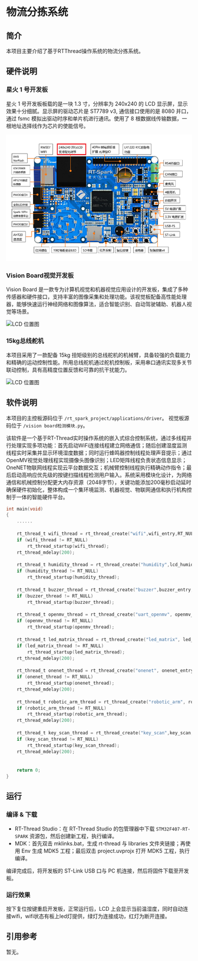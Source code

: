# 物流分拣系统

## 简介

本项目主要介绍了基于RTThread操作系统的物流分拣系统。

## 硬件说明

### 星火 1 号开发板

星火 1 号开发板板载的是一块 1.3 寸，分辨率为 240x240 的 LCD 显示屏，显示效果十分细腻。显示屏的驱动芯片是 ST7789 v3, 通信接口使用的是 8080 并口，通过 fsmc 模拟出驱动时序和单片机进行通讯。使用了 8 根数据线传输数据，一根地址选择线作为芯片的使能信号。

![LCD 位置图](rt_spark_project/figures/board.png)

### Vision Board视觉开发板

Vision Board 是一款专为计算机视觉和机器视觉应用设计的开发板，集成了多种传感器和硬件接口，支持丰富的图像采集和处理功能。该视觉板配备高性能处理器，能够快速运行神经网络和图像算法，适合智能识别、自动驾驶辅助、机器人视觉等场景。 

![LCD 位置图](rt_spark_project/figures/vision_board)

### 15kg总线舵机

本项目采用了一款配备 15kg 扭矩级别的总线舵机的机械臂，具备较强的负载能力和精确的运动控制性能。所用总线舵机通过舵机控制板，采用串口通讯实现多关节联动控制，具有高精度位置反馈和可靠的抗干扰能力。

![LCD 位置图](rt_spark_project/figures/bus_servo)

## 软件说明

本项目的主控板源码位于 `/rt_spark_project/applications/driver`。
视觉板源码位于 `/vision board检测模块.py`。

该软件是一个基于RT-Thread实时操作系统的嵌入式综合控制系统，通过多线程并行处理实现多项功能：首先启动WiFi连接线程建立网络通信；随后创建湿度监测线程实时采集并显示环境湿度数据；同时运行蜂鸣器控制线程处理声音提示；通过OpenMV视觉处理线程实现摄像头图像识别；LED矩阵线程负责状态信息显示；OneNET物联网线程实现云平台数据交互；机械臂控制线程执行精确动作指令；最后启动高响应优先级的按键扫描线程检测用户输入。系统采用模块化设计，为网络通信和机械控制分配更大内存资源（2048字节），关键功能添加200毫秒启动延时确保硬件初始化，整体构成一个集环境监测、机器视觉、物联网通信和执行机构控制于一体的智能硬件平台。

```c
int main(void)
{
    ......

    rt_thread_t wifi_thread = rt_thread_create("wifi",wifi_entry,RT_NULL,1024,20,20);
    if (wifi_thread != RT_NULL)
        rt_thread_startup(wifi_thread);
    rt_thread_mdelay(200);

    rt_thread_t humidity_thread = rt_thread_create("humidity",lcd_humidity_entry, RT_NULL,1024,20, 20);
    if (humidity_thread != RT_NULL)
        rt_thread_startup(humidity_thread);

    rt_thread_t buzzer_thread = rt_thread_create("buzzer",buzzer_entry, RT_NULL,1024,20, 20);
    if (buzzer_thread != RT_NULL)
        rt_thread_startup(buzzer_thread);

    rt_thread_t openmv_thread = rt_thread_create("uart_openmv", openmv_uart_entry, RT_NULL, 1024, 20, 10);
    if (openmv_thread != RT_NULL)
        rt_thread_startup(openmv_thread);

    rt_thread_t led_matrix_thread = rt_thread_create("led_matrix", led_matrix_entry, RT_NULL, 1024, 20, 20);
    if (led_matrix_thread != RT_NULL)
        rt_thread_startup(led_matrix_thread);
    rt_thread_mdelay(200);

    rt_thread_t onenet_thread = rt_thread_create("onenet", onenet_entry, RT_NULL, 2048, 20, 20);
    if (onenet_thread != RT_NULL)
        rt_thread_startup(onenet_thread);
    rt_thread_mdelay(200);

    rt_thread_t robotic_arm_thread = rt_thread_create("robotic_arm", robotic_arm_entry, RT_NULL, 2048, 20, 20);
    if (robotic_arm_thread != RT_NULL)
        rt_thread_startup(robotic_arm_thread);
    rt_thread_mdelay(200);

    rt_thread_t key_scan_thread = rt_thread_create("key_scan",key_scan,RT_NULL,1024,20,1);
    if (key_scan_thread != RT_NULL)
        rt_thread_startup(key_scan_thread);
    rt_thread_mdelay(200);


    return 0;
}
```

## 运行

### 编译 & 下载

- RT-Thread Studio：在 RT-Thread Studio 的包管理器中下载 `STM32F407-RT-SPARK` 资源包，然后创建新工程，执行编译。
- MDK：首先双击 mklinks.bat，生成 rt-thread 与 libraries 文件夹链接；再使用 Env 生成 MDK5 工程；最后双击 project.uvprojx 打开 MDK5 工程，执行编译。

编译完成后，将开发板的 ST-Link USB 口与 PC 机连接，然后将固件下载至开发板。

### 运行效果

按下复位按键重启开发板，正常运行后，LCD 上会显示当前温湿度，同时自动连接wifi，wifi状态有板上led灯提供，绿灯为连接成功，红灯为断开连接。


## 引用参考

暂无。

